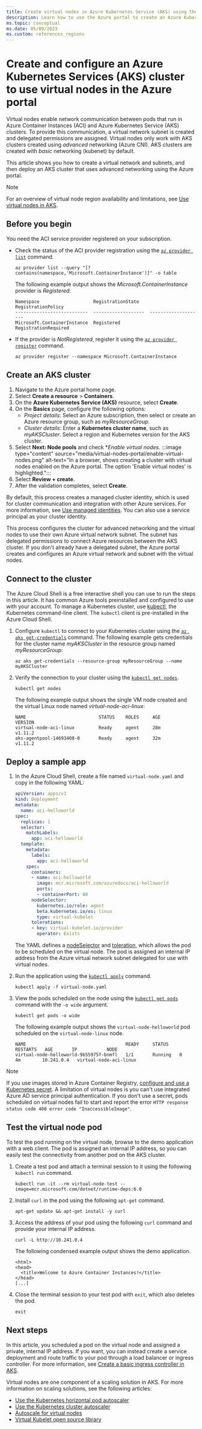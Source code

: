 ```yaml
---
title: Create virtual nodes in Azure Kubernetes Service (AKS) using the Azure portal
description: Learn how to use the Azure portal to create an Azure Kubernetes Services (AKS) cluster that uses virtual nodes to run pods.
ms.topic: conceptual
ms.date: 05/09/2023
ms.custom: references_regions
---
```


# Create and configure an Azure Kubernetes Services (AKS) cluster to use virtual nodes in the Azure portal

Virtual nodes enable network communication between pods that run in Azure Container Instances (ACI) and Azure Kubernetes Service (AKS) clusters. To provide this communication, a virtual network subnet is created and delegated permissions are assigned. Virtual nodes only work with AKS clusters created using *advanced* networking (Azure CNI). AKS clusters are created with *basic* networking (kubenet) by default.

This article shows you how to create a virtual network and subnets, and then deploy an AKS cluster that uses advanced networking using the Azure portal.

> [!NOTE]
> For an overview of virtual node region availability and limitations, see [Use virtual nodes in AKS](virtual-nodes.md).

## Before you begin

You need the ACI service provider registered on your subscription.

* Check the status of the ACI provider registration using the [`az provider list`][az-provider-list] command.

    ```azurecli-interactive
    az provider list --query "[?contains(namespace,'Microsoft.ContainerInstance')]" -o table
    ```

    The following example output shows the *Microsoft.ContainerInstance* provider is *Registered*:

    ```output
    Namespace                    RegistrationState    RegistrationPolicy
    ---------------------------  -------------------  --------------------
    Microsoft.ContainerInstance  Registered           RegistrationRequired
    ```

* If the provider is *NotRegistered*, register it using the [`az provider register`][az-provider-register] command.

    ```azurecli-interactive
    az provider register --namespace Microsoft.ContainerInstance
    ```

## Create an AKS cluster

1. Navigate to the Azure portal home page.
2. Select **Create a resource** > **Containers**.
3. On the **Azure Kubernetes Service (AKS)** resource, select **Create**.
4. On the **Basics** page, configure the following options:
   * *Project details*: Select an Azure subscription, then select or create an Azure resource group, such as *myResourceGroup*.
   * *Cluster details*: Enter a **Kubernetes cluster name**, such as *myAKSCluster*. Select a region and Kubernetes version for the AKS cluster.
5. Select **Next: Node pools** and check **Enable virtual nodes*.
    :::image type="content" source="media/virtual-nodes-portal/enable-virtual-nodes.png" alt-text="In a browser, shows creating a cluster with virtual nodes enabled on the Azure portal. The option 'Enable virtual nodes' is highlighted.":::
6. Select **Review + create**.
7. After the validation completes, select **Create**.

By default, this process creates a managed cluster identity, which is used for cluster communication and integration with other Azure services. For more information, see [Use managed identities](use-managed-identity.md). You can also use a service principal as your cluster identity.

This process configures the cluster for advanced networking and the virtual nodes to use their own Azure virtual network subnet. The subnet has delegated permissions to connect Azure resources between the AKS cluster. If you don't already have a delegated subnet, the Azure portal creates and configures an Azure virtual network and subnet with the virtual nodes.

## Connect to the cluster

The Azure Cloud Shell is a free interactive shell you can use to run the steps in this article. It has common Azure tools preinstalled and configured to use with your account. To manage a Kubernetes cluster, use [kubectl][kubectl], the Kubernetes command-line client. The `kubectl` client is pre-installed in the Azure Cloud Shell.

1. Configure `kubectl` to connect to your Kubernetes cluster using the [`az aks get-credentials`][az-aks-get-credentials] command. The following example gets credentials for the cluster name *myAKSCluster* in the resource group named *myResourceGroup*:

    ```azurecli-interactive
    az aks get-credentials --resource-group myResourceGroup --name myAKSCluster
    ```

2. Verify the connection to your cluster using the [`kubectl get nodes`][kubectl-get].

    ```azurecli-interactive
    kubectl get nodes
    ```

    The following example output shows the single VM node created and the virtual Linux node named *virtual-node-aci-linux*:

    ```output
    NAME                           STATUS    ROLES     AGE       VERSION
    virtual-node-aci-linux         Ready     agent     28m       v1.11.2
    aks-agentpool-14693408-0       Ready     agent     32m       v1.11.2
    ```

## Deploy a sample app

1. In the Azure Cloud Shell, create a file named `virtual-node.yaml` and copy in the following YAML:

    ```yaml
    apiVersion: apps/v1
    kind: Deployment
    metadata:
      name: aci-helloworld
    spec:
      replicas: 1
      selector:
        matchLabels:
          app: aci-helloworld
      template:
        metadata:
          labels:
            app: aci-helloworld
        spec:
          containers:
          - name: aci-helloworld
            image: mcr.microsoft.com/azuredocs/aci-helloworld
            ports:
            - containerPort: 80
          nodeSelector:
            kubernetes.io/role: agent
            beta.kubernetes.io/os: linux
            type: virtual-kubelet
          tolerations:
          - key: virtual-kubelet.io/provider
            operator: Exists
    ```

    The YAML defines a [nodeSelector][node-selector] and [toleration][toleration], which allows the pod to be scheduled on the virtual node. The pod is assigned an internal IP address from the Azure virtual network subnet delegated for use with virtual nodes.

2. Run the application using the [`kubectl apply`][kubectl-apply] command.

    ```azurecli-interactive
    kubectl apply -f virtual-node.yaml
    ```

3. View the pods scheduled on the node using the [`kubectl get pods`][kubectl-get] command with the `-o wide` argument.

    ```azurecli-interactive
    kubectl get pods -o wide
    ```

    The following example output shows the `virtual-node-helloworld` pod scheduled on the `virtual-node-linux` node.

    ```output
    NAME                                     READY     STATUS    RESTARTS   AGE       IP           NODE
    virtual-node-helloworld-9b55975f-bnmfl   1/1       Running   0          4m        10.241.0.4   virtual-node-aci-linux
    ```

> [!NOTE]
> If you use images stored in Azure Container Registry, [configure and use a Kubernetes secret][acr-aks-secrets]. A limitation of virtual nodes is you can't use integrated Azure AD service principal authentication. If you don't use a secret, pods scheduled on virtual nodes fail to start and report the error `HTTP response status code 400 error code "InaccessibleImage"`.

## Test the virtual node pod

To test the pod running on the virtual node, browse to the demo application with a web client. The pod is assigned an internal IP address, so you can easily test the connectivity from another pod on the AKS cluster.

1. Create a test pod and attach a terminal session to it using the following `kubectl run` command.

    ```console
    kubectl run -it --rm virtual-node-test --image=mcr.microsoft.com/dotnet/runtime-deps:6.0
    ```

2. Install `curl` in the pod using the following `apt-get` command.

    ```console
    apt-get update && apt-get install -y curl
    ```

3. Access the address of your pod using the following `curl` command and provide your internal IP address.

    ```console
    curl -L http://10.241.0.4
    ```

    The following condensed example output shows the demo application.

    ```output
    <html>
    <head>
      <title>Welcome to Azure Container Instances!</title>
    </head>
    [...]
    ```

4. Close the terminal session to your test pod with `exit`, which also deletes the pod.

    ```console
    exit
    ```

## Next steps

In this article, you scheduled a pod on the virtual node and assigned a private, internal IP address. If you want, you can instead create a service deployment and route traffic to your pod through a load balancer or ingress controller. For more information, see [Create a basic ingress controller in AKS][aks-basic-ingress].

Virtual nodes are one component of a scaling solution in AKS. For more information on scaling solutions, see the following articles:

* [Use the Kubernetes horizontal pod autoscaler][aks-hpa]
* [Use the Kubernetes cluster autoscaler][aks-cluster-autoscaler]
* [Autoscale for virtual nodes][virtual-node-autoscale]
* [Virtual Kubelet open source library][virtual-kubelet-repo]

<!-- LINKS - external -->
[kubectl]: https://kubernetes.io/docs/reference/kubectl/
[kubectl-get]: https://kubernetes.io/docs/reference/generated/kubectl/kubectl-commands#get
[kubectl-apply]: https://kubernetes.io/docs/reference/generated/kubectl/kubectl-commands#apply
[node-selector]:https://kubernetes.io/docs/concepts/configuration/assign-pod-node/
[toleration]: https://kubernetes.io/docs/concepts/configuration/taint-and-toleration/
[virtual-node-autoscale]: https://github.com/Azure-Samples/virtual-node-autoscale
[virtual-kubelet-repo]: https://github.com/virtual-kubelet/virtual-kubelet
[acr-aks-secrets]: https://kubernetes.io/docs/tasks/configure-pod-container/pull-image-private-registry/

<!-- LINKS - internal -->
[az-aks-get-credentials]: /cli/azure/aks#az_aks_get_credentials
[aks-hpa]: tutorial-kubernetes-scale.md
[aks-cluster-autoscaler]: cluster-autoscaler.md
[aks-basic-ingress]: ingress-basic.md
[az-provider-list]: /cli/azure/provider#az_provider_list
[az-provider-register]: /cli/azure/provider#az_provider_register
